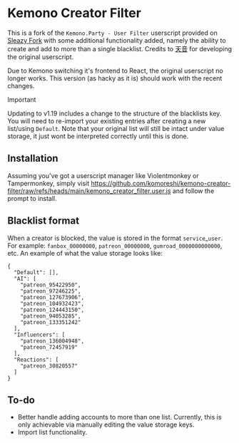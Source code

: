 # Kemono Creator Filter

This is a fork of the `Kemono.Party - User Filter` userscript provided on [Sleazy Fork](https://sleazyfork.org/en/scripts/471723-kemono-party-user-filter) with some additional functionality added, namely the ability to create and add to more than a single blacklist. Credits to [天音](https://sleazyfork.org/en/users/164321-%E5%A4%A9%E9%9F%B3) for developing the original userscript.

Due to Kemono switching it's frontend to React, the original userscript no longer works. This version (as hacky as it is) should work with the recent changes.

> [!IMPORTANT]  
> Updating to v1.19 includes a change to the structure of the blacklists key. You will need to re-import your existing entries after creating a new list/using `Default`. Note that your original list will still be intact under value storage, it just wont be interpreted correctly until this is done.

## Installation

Assuming you've got a userscript manager like Violentmonkey or Tampermonkey, simply visit https://github.com/komoreshi/kemono-creator-filter/raw/refs/heads/main/kemono_creator_filter.user.js and follow the prompt to install.

## Blacklist format

When a creator is blocked, the value is stored in the format `service`_`user`. For example: `fanbox_00000000`, `patreon_00000000`, `gumroad_0000000000000`, etc. An example of what the value storage looks like:

```
{
  "Default": [],
  "AI": [
    "patreon_95422950",
    "patreon_97246225",
    "patreon_127673906",
    "patreon_104932423",
    "patreon_124443150",
    "patreon_94053285",
    "patreon_133351242"
  ],
  "Influencers": [
    "patreon_136004948",
    "patreon_72457919"
  ],
  "Reactions": [
    "patreon_30820557"
  ]
}
```

## To-do
 - Better handle adding accounts to more than one list. Currently, this is only achievable via manually editing the value storage keys.
 - Import list functionality.
